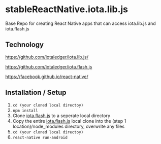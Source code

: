 # stableReactNative.iota.lib.js
Base Repo for creating React Native apps that can access iota.lib.js and iota.flash.js

## Technology

https://github.com/iotaledger/iota.lib.js/

https://github.com/iotaledger/iota.flash.js

https://facebook.github.io/react-native/

## Installation / Setup

1. ```cd (your cloned local directoy)```
2. ```npm install```
3. Clone [iota.flash.js](https://github.com/iotaledger/iota.flash.js) to a seperate local directory
4. Copy the entire [iota.flash.js](https://github.com/iotaledger/iota.flash.js) local clone into the (step 1 location)/node_modules directory, overwrite any files
5. ```cd (your cloned local directoy)```
6. ```react-native run-android```
